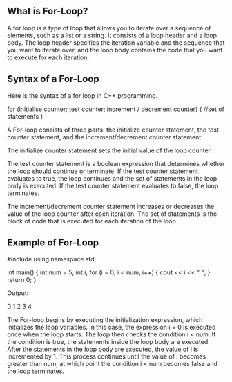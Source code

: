 ## What is For-Loop?

A for loop is a type of loop that allows you to iterate over a sequence of elements, such as a list or a string. It consists of a loop header and a loop body. The loop header specifies the iteration variable and the sequence that you want to iterate over, and the loop body contains the code that you want to execute for each iteration.

## Syntax of a For-Loop

Here is the syntax of a for loop in C++ programming.

for (initialise counter; test counter; increment / decrement counter)
{
    //set of statements
}

A For-loop consists of three parts: 
the initialize counter statement, the test counter statement, and the increment/decrement counter statement. 

The initialize counter statement sets the initial value of the loop counter. 

The test counter statement is a boolean expression that determines whether the loop should continue or terminate. If the test counter statement evaluates to true, the loop continues and the set of statements in the loop body is executed. If the test counter statement evaluates to false, the loop terminates.

The increment/decrement counter statement increases or decreases the value of the loop counter after each iteration. The set of statements is the block of code that is executed for each iteration of the loop.


## Example of For-Loop

#include <iostream>
using namespace std;
 
int main()
{
    int num = 5;
    int i;
    for (i = 0; i < num; i++)
    {
        cout << i << " ";
    }
    return 0;
}

Output:

0 1 2 3 4 


The For-loop begins by executing the initialization expression, which initializes the loop variables. In this case, the expression i = 0 is executed once when the loop starts. The loop then checks the condition i < num. If the condition is true, the statements inside the loop body are executed. After the statements in the loop body are executed, the value of i is incremented by 1. This process continues until the value of i becomes greater than num, at which point the condition i < num becomes false and the loop terminates.